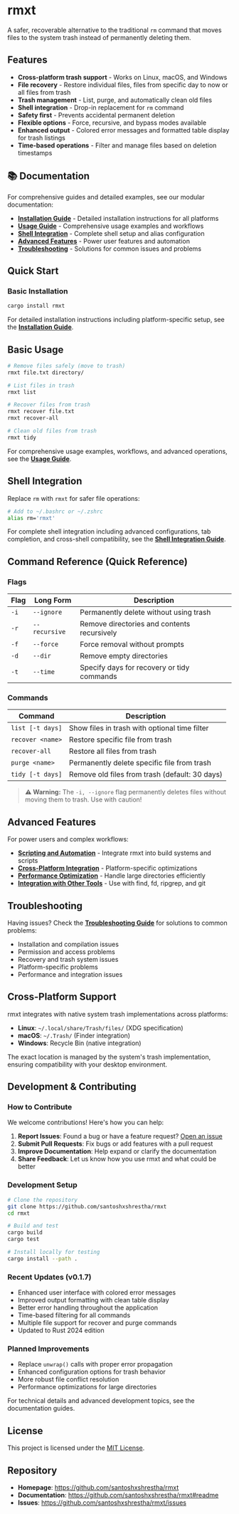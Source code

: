 # rmxt

A safer, recoverable alternative to the traditional `rm` command that moves files to the system trash instead of permanently deleting them.

## Features

- **Cross-platform trash support** - Works on Linux, macOS, and Windows
- **File recovery** - Restore individual files, files from specific day to now or all files from trash
- **Trash management** - List, purge, and automatically clean old files
- **Shell integration** - Drop-in replacement for `rm` command
- **Safety first** - Prevents accidental permanent deletion
- **Flexible options** - Force, recursive, and bypass modes available
- **Enhanced output** - Colored error messages and formatted table display for trash listings
- **Time-based operations** - Filter and manage files based on deletion timestamps

## 📚 Documentation

For comprehensive guides and detailed examples, see our modular documentation:

- **[Installation Guide](docs/installation.md)** - Detailed installation instructions for all platforms
- **[Usage Guide](docs/usage.md)** - Comprehensive usage examples and workflows  
- **[Shell Integration](docs/shell-integration.md)** - Complete shell setup and alias configuration
- **[Advanced Features](docs/advanced-features.md)** - Power user features and automation
- **[Troubleshooting](docs/troubleshooting.md)** - Solutions for common issues and problems

## Quick Start

### Basic Installation

```bash
cargo install rmxt
```

For detailed installation instructions including platform-specific setup, see the **[Installation Guide](docs/installation.md)**.

## Basic Usage

```bash
# Remove files safely (move to trash)
rmxt file.txt directory/

# List files in trash
rmxt list

# Recover files from trash  
rmxt recover file.txt
rmxt recover-all

# Clean old files from trash
rmxt tidy
```

For comprehensive usage examples, workflows, and advanced operations, see the **[Usage Guide](docs/usage.md)**.

## Shell Integration

Replace `rm` with `rmxt` for safer file operations:

```bash
# Add to ~/.bashrc or ~/.zshrc
alias rm='rmxt'
```

For complete shell integration including advanced configurations, tab completion, and cross-shell compatibility, see the **[Shell Integration Guide](docs/shell-integration.md)**.

## Command Reference (Quick Reference)

### Flags

| Flag | Long Form     | Description                                 |
| ---- | ------------- | ------------------------------------------- |
| `-i` | `--ignore`    | Permanently delete without using trash      |
| `-r` | `--recursive` | Remove directories and contents recursively |
| `-f` | `--force`     | Force removal without prompts               |
| `-d` | `--dir`       | Remove empty directories                    |
| `-t` | `--time`      | Specify days for recovery or tidy commands  |

### Commands

| Command          | Description                                      |
| ---------------- | ------------------------------------------------ |
| `list [-t days]` | Show files in trash with optional time filter   |
| `recover <name>` | Restore specific file from trash                |
| `recover-all`    | Restore all files from trash                    |
| `purge <name>`   | Permanently delete specific file from trash     |
| `tidy [-t days]` | Remove old files from trash (default: 30 days)  |

> **⚠️ Warning:** The `-i, --ignore` flag permanently deletes files without moving them to trash. Use with caution!

## Advanced Features

For power users and complex workflows:

- **[Scripting and Automation](docs/advanced-features.md#scripting-and-automation)** - Integrate rmxt into build systems and scripts
- **[Cross-Platform Integration](docs/advanced-features.md#cross-platform-trash-integration)** - Platform-specific optimizations
- **[Performance Optimization](docs/advanced-features.md#performance-optimization)** - Handle large directories efficiently  
- **[Integration with Other Tools](docs/advanced-features.md#integration-with-other-tools)** - Use with find, fd, ripgrep, and git

## Troubleshooting

Having issues? Check the **[Troubleshooting Guide](docs/troubleshooting.md)** for solutions to common problems:

- Installation and compilation issues
- Permission and access problems  
- Recovery and trash system issues
- Platform-specific problems
- Performance and integration issues

## Cross-Platform Support

rmxt integrates with native system trash implementations across platforms:

- **Linux**: `~/.local/share/Trash/files/` (XDG specification)
- **macOS**: `~/.Trash/` (Finder integration)
- **Windows**: Recycle Bin (native integration)

The exact location is managed by the system's trash implementation, ensuring compatibility with your desktop environment.

## Development & Contributing

### How to Contribute

We welcome contributions! Here's how you can help:

1. **Report Issues**: Found a bug or have a feature request? [Open an issue](https://github.com/santoshxshrestha/rmxt/issues)
2. **Submit Pull Requests**: Fix bugs or add features with a pull request
3. **Improve Documentation**: Help expand or clarify the documentation
4. **Share Feedback**: Let us know how you use rmxt and what could be better

### Development Setup

```bash
# Clone the repository
git clone https://github.com/santoshxshrestha/rmxt
cd rmxt

# Build and test
cargo build
cargo test

# Install locally for testing
cargo install --path .
```

### Recent Updates (v0.1.7)

- Enhanced user interface with colored error messages
- Improved output formatting with clean table display
- Better error handling throughout the application
- Time-based filtering for all commands
- Multiple file support for recover and purge commands
- Updated to Rust 2024 edition

### Planned Improvements

- Replace `unwrap()` calls with proper error propagation
- Enhanced configuration options for trash behavior
- More robust file conflict resolution
- Performance optimizations for large directories

For technical details and advanced development topics, see the documentation guides.

## License

This project is licensed under the [MIT License](LICENSE).

## Repository

- **Homepage**: https://github.com/santoshxshrestha/rmxt
- **Documentation**: https://github.com/santoshxshrestha/rmxt#readme
- **Issues**: https://github.com/santoshxshrestha/rmxt/issues
